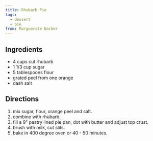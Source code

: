 ```yaml
---
title: Rhubarb Pie
tags:
  - dessert
  - pie
from: Marguerite Narber
---
```

## Ingredients

-   4 cups cut rhubarb
-   1 1/3 cup sugar
-   5 tablespoons flour
-   grated peel from one orange
-   dash salt

## Directions

1.  mix sugar, flour, orange peel and salt.
2.  combine with rhubarb.
3.  fill a 9" pastry lined pie pan, dot with butter and adjust top crust.
4.  brush with milk, cut slits.
5.  bake in 400 degree oven or 40 - 50 minutes.

